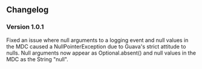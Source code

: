 ## Changelog

### Version 1.0.1

Fixed an issue where null arguments to a logging event and null values in the MDC caused a NullPointerException due to Guava's
strict attitude to nulls. Null arguments now appear as Optional.absent() and null values in the MDC as the String "null".
